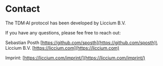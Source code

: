# Contact

The TDM·AI protocol has been developed by Liccium B.V.&#x20;

If you have any questions, please fee free to reach out:

Sebastian Posth [https://github.com/sposth](https://github.com/sposth)\
Liccium B.V. [https://liccium.com](https://liccium.com)

Imprint: [https://liccium.com/imprint/](https://liccium.com/imprint/)
